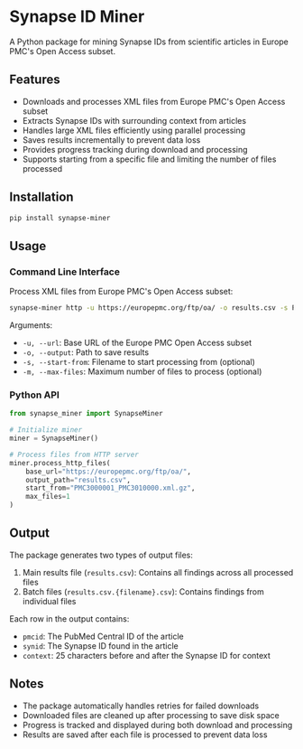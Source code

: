 # Synapse ID Miner

A Python package for mining Synapse IDs from scientific articles in Europe PMC's Open Access subset.

## Features

- Downloads and processes XML files from Europe PMC's Open Access subset
- Extracts Synapse IDs with surrounding context from articles
- Handles large XML files efficiently using parallel processing
- Saves results incrementally to prevent data loss
- Provides progress tracking during download and processing
- Supports starting from a specific file and limiting the number of files processed

## Installation

```bash
pip install synapse-miner
```

## Usage

### Command Line Interface

Process XML files from Europe PMC's Open Access subset:

```bash
synapse-miner http -u https://europepmc.org/ftp/oa/ -o results.csv -s PMC3000001_PMC3010000.xml.gz -m 1
```

Arguments:
- `-u, --url`: Base URL of the Europe PMC Open Access subset
- `-o, --output`: Path to save results
- `-s, --start-from`: Filename to start processing from (optional)
- `-m, --max-files`: Maximum number of files to process (optional)

### Python API

```python
from synapse_miner import SynapseMiner

# Initialize miner
miner = SynapseMiner()

# Process files from HTTP server
miner.process_http_files(
    base_url="https://europepmc.org/ftp/oa/",
    output_path="results.csv",
    start_from="PMC3000001_PMC3010000.xml.gz",
    max_files=1
)
```

## Output

The package generates two types of output files:

1. Main results file (`results.csv`): Contains all findings across all processed files
2. Batch files (`results.csv.{filename}.csv`): Contains findings from individual files

Each row in the output contains:
- `pmcid`: The PubMed Central ID of the article
- `synid`: The Synapse ID found in the article
- `context`: 25 characters before and after the Synapse ID for context

## Notes

- The package automatically handles retries for failed downloads
- Downloaded files are cleaned up after processing to save disk space
- Progress is tracked and displayed during both download and processing
- Results are saved after each file is processed to prevent data loss